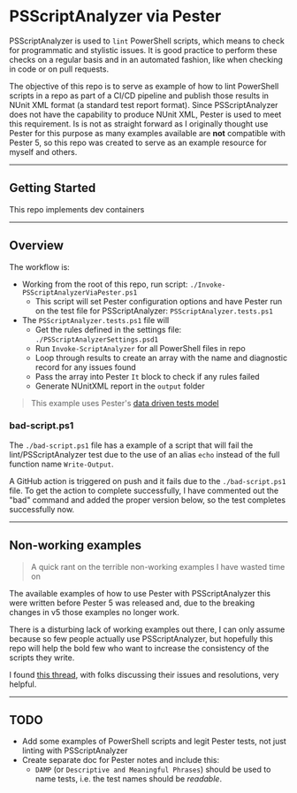 # PSScriptAnalyzer via Pester
PSScriptAnalyzer is used to `lint` PowerShell scripts, which means to check for programmatic and stylistic issues. It is good practice to perform these checks on a regular basis and in an automated fashion, like when checking in code or on pull requests.

The objective of this repo is to serve as example of how to lint PowerShell scripts in a repo as part of a CI/CD pipeline and publish those results in NUnit XML format (a standard test report format). Since PSScriptAnalyzer does not have the capability to produce NUnit XML, Pester is used to meet this requirement. Is is not as straight forward as I originally thought use Pester for this purpose as many examples available are **not** compatible with Pester 5, so this repo was created to serve as an example resource for myself and others. 

---

## Getting Started
This repo implements dev containers

---

## Overview
The workflow is: 
* Working from the root of this repo, run script: `./Invoke-PSScriptAnalyzerViaPester.ps1`
   * This script will set Pester configuration options and have Pester run on the test file for PSScriptAnalyzer: `PSScriptAnalyzer.tests.ps1`
* The `PSScriptAnalyzer.tests.ps1` file will
   * Get the rules defined in the settings file: `./PSScriptAnalyzerSettings.psd1`
   * Run `Invoke-ScriptAnalyzer` for all PowerShell files in repo
   * Loop through results to create an array with the name and diagnostic record for any issues found
   * Pass the array into Pester `It` block to check if any rules failed
   * Generate NUnitXML report in the `output` folder

> This example uses Pester's [data driven tests model](https://pester-docs.netlify.app/docs/usage/data-driven-tests)

### bad-script.ps1
The `./bad-script.ps1` file has a example of a script that will fail the lint/PSScriptAnalyzer test due to the use of an alias `echo` instead of the full function name `Write-Output`. 

A GitHub action is triggered on push and it fails due to the `./bad-script.ps1` file. To get the action to complete successfully, I have commented out the "bad" command and added the proper version below, so the test completes successfully now.

---

## Non-working examples
> A quick rant on the terrible non-working examples I have wasted time on

The available examples of how to use Pester with PSScriptAnalyzer this were written before Pester 5 was released and, due to the breaking changes in v5 those examples no longer work.

There is a disturbing lack of working examples out there, I can only assume because so few people actually use PSScriptAnalyzer, but hopefully this repo will help the bold few who want to increase the consistency of the scripts they write. 

I found [this thread](https://github.com/pester/Pester/issues/1564), with folks discussing their issues and resolutions, very helpful.

---

## TODO
* Add some examples of PowerShell scripts and legit Pester tests, not just linting with PSScriptAnalyzer
* Create separate doc for Pester notes and include this:
  * `DAMP` (or `Descriptive and Meaningful Phrases`) should be used to name tests, i.e. the test names should be *readable*. 
